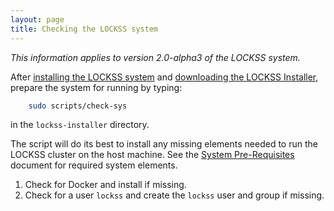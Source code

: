 ```yaml
---
layout: page
title: Checking the LOCKSS system
---
```


*This information applies to version 2.0-alpha3 of the LOCKSS system.*

After [installing the LOCKSS system](index) and [downloading the LOCKSS Installer](installing/lockss-installer), prepare  the system for running by typing:

```bash
    sudo scripts/check-sys
```

in the `lockss-installer` directory.

The script will do its best to install any missing elements needed to run the LOCKSS cluster on the host machine. See the  [System Pre-Requisites](system-pre-requisites) document for required system elements.

1.  Check for Docker and install if missing.
1.  Check for a user `lockss` and create the `lockss` user and group if missing.
